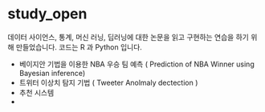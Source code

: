 # study_open

데이터 사이언스, 통계, 머신 러닝, 딥러닝에 대한 논문을 읽고 구현하는 연습을 하기 위해 만들었습니다.
코드는 R 과 Python 입니다.


- 베이지안 기법을 이용한 NBA 우승 팀 예측 ( Prediction of NBA Winner using Bayesian inference)
- 트위터 이상치 탐지 기법 ( Tweeter Anolmaly dectection )
- 추천 시스템
- 

